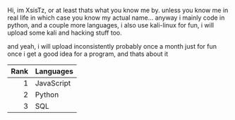 Hi, im XsisTz,
or at least thats what you know me by.
unless you know me in real life in which case you know my actual name...
anyway i mainly code in python, and a couple more languages,
i also use kali-linux for fun, i will upload some kali and hacking stuff
too.

and yeah, i will upload inconsistently probably once a month just for fun
once i get a good idea for a program, and thats about it

| Rank | Languages |
|-----:|-----------|
|     1| JavaScript|
|     2| Python    |
|     3| SQL       |
